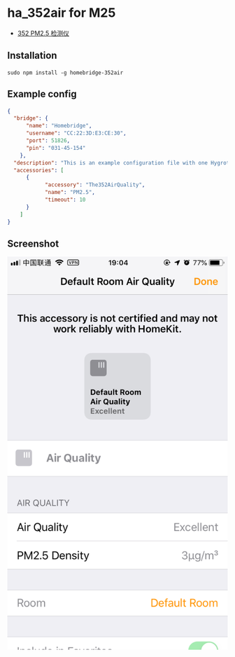 # ha_352air for M25


- [352 PM2.5 检测仪](https://www.352group.com.cn/info.php?id=6)


## Installation

```
sudo npm install -g homebridge-352air
```


## Example config

```json
{
  "bridge": {
      "name": "Homebridge",
      "username": "CC:22:3D:E3:CE:30",
      "port": 51826,
      "pin": "031-45-154"
    },
  "description": "This is an example configuration file with one Hygrotermograph accessory. You can use this as a template for creating your own configuration file containing devices you actually own.",
  "accessories": [
      {
            "accessory": "The352AirQuality",
            "name": "PM2.5",
            "timeout": 10
      }
    ]
}
```

## Screenshot

![](https://github.com/mckelvin/homebridge-352air/raw/master/.github/apple-homekit-352air-screenshot.png)
